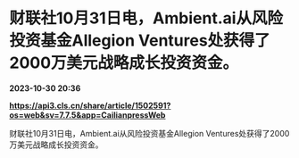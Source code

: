 # 财联社10月31日电，Ambient.ai从风险投资基金Allegion Ventures处获得了2000万美元战略成长投资资金。

**2023-10-30 20:36**

**https://api3.cls.cn/share/article/1502591?os=web&sv=7.7.5&app=CailianpressWeb**

财联社10月31日电，Ambient.ai从风险投资基金Allegion Ventures处获得了2000万美元战略成长投资资金。